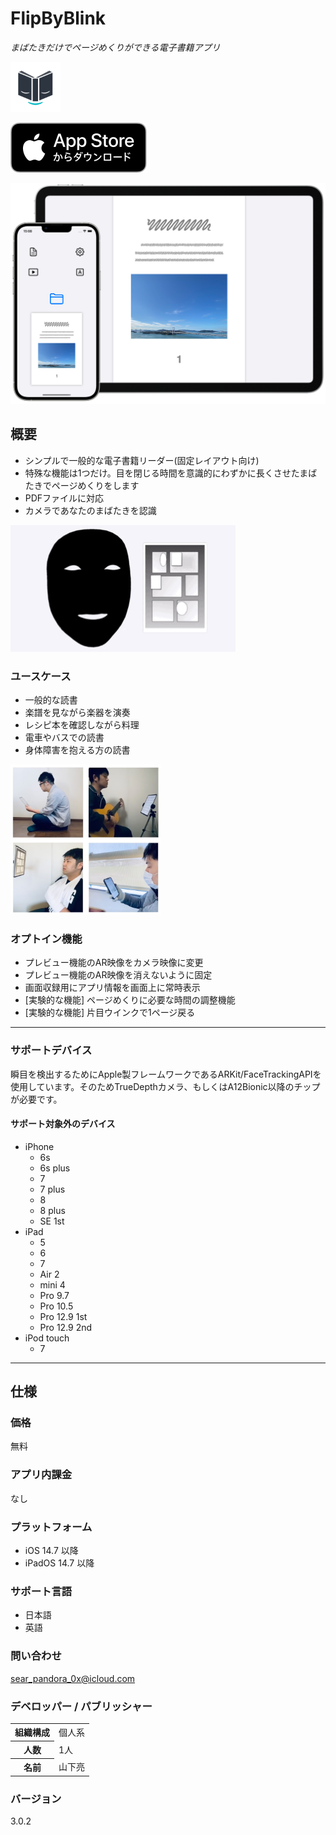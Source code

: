 FlipByBlink
==================
_まばたきだけでページめくりができる電子書籍アプリ_

<img src="icon.png" width="80">

[![AppStore link](appstore_badge.svg)](https://apps.apple.com/app/id1444571751)

<img src="top1200w.png" width="600">

概要
----------
- シンプルで一般的な電子書籍リーダー(固定レイアウト向け)
- 特殊な機能は1つだけ。目を閉じる時間を意識的にわずかに長くさせたまばたきでページめくりをします
- PDFファイルに対応
- カメラであなたのまばたきを認識

<img src="preview.gif" class="video">

### ユースケース
- 一般的な読書
- 楽譜を見ながら楽器を演奏
- レシピ本を確認しながら料理
- 電車やバスでの読書
- 身体障害を抱える方の読書

<img src="usecase680w.png" width="240">

### オプトイン機能
- プレビュー機能のAR映像をカメラ映像に変更
- プレビュー機能のAR映像を消えないように固定
- 画面収録用にアプリ情報を画面上に常時表示
- [実験的な機能] ページめくりに必要な時間の調整機能
- [実験的な機能] 片目ウインクで1ページ戻る

* * *

### サポートデバイス
瞬目を検出するためにApple製フレームワークであるARKit/FaceTrackingAPIを使用しています。そのためTrueDepthカメラ、もしくはA12Bionic以降のチップが必要です。

#### サポート対象外のデバイス
- iPhone
  - 6s
  - 6s plus
  - 7
  - 7 plus
  - 8
  - 8 plus
  - SE 1st
- iPad
  - 5
  - 6
  - 7
  - Air 2
  - mini 4
  - Pro 9.7
  - Pro 10.5
  - Pro 12.9 1st
  - Pro 12.9 2nd
- iPod touch
  - 7

* * *

仕様
-------
### 価格
無料

### アプリ内課金
なし

### プラットフォーム
- iOS 14.7 以降
- iPadOS 14.7 以降

### サポート言語
- 日本語
- 英語

### 問い合わせ
sear_pandora_0x@icloud.com

### デベロッパー / パブリッシャー
<table>
<tr>
<th>組織構成</th>
<td>個人系</td>
</tr>
<tr>
<th>人数</th>
<td>1人</td>
</tr>
<tr>
<th>名前</th>
<td>山下亮</td>
</tr>
</table>

### バージョン
3.0.2
